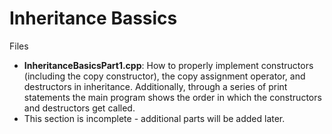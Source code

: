 # Inheritance Bassics

Files
- **InheritanceBasicsPart1.cpp**: How to properly implement constructors (including the copy constructor), the copy assignment operator, and destructors in inheritance. Additionally, through a series of print statements the main program shows the order in which the constructors
  and destructors get called.
- This section is incomplete - additional parts will be added later.
